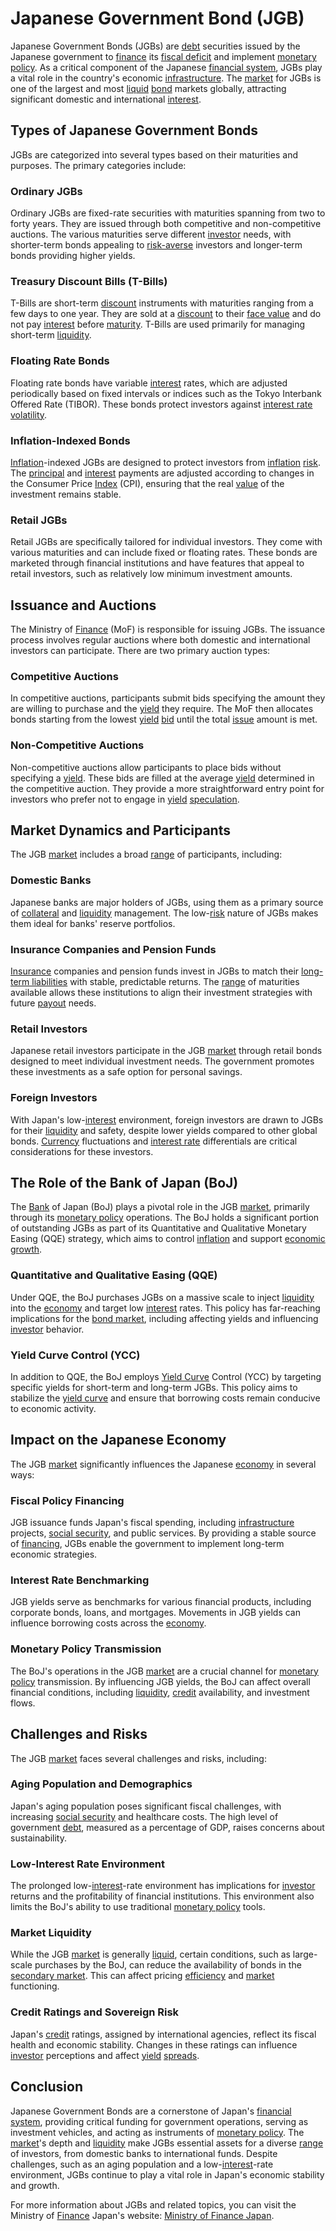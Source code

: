# Japanese Government Bond (JGB)

Japanese Government Bonds (JGBs) are [debt](../d/debt.md) securities issued by the Japanese government to [finance](../f/finance.md) its [fiscal deficit](../f/fiscal_deficit.md) and implement [monetary policy](../m/monetary_policy.md). As a critical component of the Japanese [financial system](../f/financial_system.md), JGBs play a vital role in the country's economic [infrastructure](../i/infrastructure.md). The [market](../m/market.md) for JGBs is one of the largest and most [liquid](../l/liquid.md) [bond](../b/bond.md) markets globally, attracting significant domestic and international [interest](../i/interest.md).

## Types of Japanese Government Bonds
JGBs are categorized into several types based on their maturities and purposes. The primary categories include:

### Ordinary JGBs
Ordinary JGBs are fixed-rate securities with maturities spanning from two to forty years. They are issued through both competitive and non-competitive auctions. The various maturities serve different [investor](../i/investor.md) needs, with shorter-term bonds appealing to [risk-averse](../r/risk-averse.md) investors and longer-term bonds providing higher yields.

### Treasury Discount Bills (T-Bills)
T-Bills are short-term [discount](../d/discount.md) instruments with maturities ranging from a few days to one year. They are sold at a [discount](../d/discount.md) to their [face value](../f/face_value.md) and do not pay [interest](../i/interest.md) before [maturity](../m/maturity.md). T-Bills are used primarily for managing short-term [liquidity](../l/liquidity.md).

### Floating Rate Bonds
Floating rate bonds have variable [interest](../i/interest.md) rates, which are adjusted periodically based on fixed intervals or indices such as the Tokyo Interbank Offered Rate (TIBOR). These bonds protect investors against [interest rate](../i/interest_rate.md) [volatility](../v/volatility.md).

### Inflation-Indexed Bonds
[Inflation](../i/inflation.md)-indexed JGBs are designed to protect investors from [inflation](../i/inflation.md) [risk](../r/risk.md). The [principal](../p/principal.md) and [interest](../i/interest.md) payments are adjusted according to changes in the Consumer Price [Index](../i/index.md) (CPI), ensuring that the real [value](../v/value.md) of the investment remains stable.

### Retail JGBs
Retail JGBs are specifically tailored for individual investors. They come with various maturities and can include fixed or floating rates. These bonds are marketed through financial institutions and have features that appeal to retail investors, such as relatively low minimum investment amounts.

## Issuance and Auctions
The Ministry of [Finance](../f/finance.md) (MoF) is responsible for issuing JGBs. The issuance process involves regular auctions where both domestic and international investors can participate. There are two primary auction types:

### Competitive Auctions
In competitive auctions, participants submit bids specifying the amount they are willing to purchase and the [yield](../y/yield.md) they require. The MoF then allocates bonds starting from the lowest [yield](../y/yield.md) [bid](../b/bid.md) until the total [issue](../i/issue.md) amount is met.

### Non-Competitive Auctions
Non-competitive auctions allow participants to place bids without specifying a [yield](../y/yield.md). These bids are filled at the average [yield](../y/yield.md) determined in the competitive auction. They provide a more straightforward entry point for investors who prefer not to engage in [yield](../y/yield.md) [speculation](../s/speculation.md).

## Market Dynamics and Participants
The JGB [market](../m/market.md) includes a broad [range](../r/range.md) of participants, including:

### Domestic Banks
Japanese banks are major holders of JGBs, using them as a primary source of [collateral](../c/collateral.md) and [liquidity](../l/liquidity.md) management. The low-[risk](../r/risk.md) nature of JGBs makes them ideal for banks' reserve portfolios.

### Insurance Companies and Pension Funds
[Insurance](../i/insurance.md) companies and pension funds invest in JGBs to match their [long-term liabilities](../l/long-term_liabilities.md) with stable, predictable returns. The [range](../r/range.md) of maturities available allows these institutions to align their investment strategies with future [payout](../p/payout.md) needs.

### Retail Investors
Japanese retail investors participate in the JGB [market](../m/market.md) through retail bonds designed to meet individual investment needs. The government promotes these investments as a safe option for personal savings.

### Foreign Investors
With Japan's low-[interest](../i/interest.md) environment, foreign investors are drawn to JGBs for their [liquidity](../l/liquidity.md) and safety, despite lower yields compared to other global bonds. [Currency](../c/currency.md) fluctuations and [interest rate](../i/interest_rate.md) differentials are critical considerations for these investors.

## The Role of the Bank of Japan (BoJ)
The [Bank](../b/bank.md) of Japan (BoJ) plays a pivotal role in the JGB [market](../m/market.md), primarily through its [monetary policy](../m/monetary_policy.md) operations. The BoJ holds a significant portion of outstanding JGBs as part of its Quantitative and Qualitative Monetary Easing (QQE) strategy, which aims to control [inflation](../i/inflation.md) and support [economic growth](../e/economic_growth.md).

### Quantitative and Qualitative Easing (QQE)
Under QQE, the BoJ purchases JGBs on a massive scale to inject [liquidity](../l/liquidity.md) into the [economy](../e/economy.md) and target low [interest](../i/interest.md) rates. This policy has far-reaching implications for the [bond market](../b/bond_market.md), including affecting yields and influencing [investor](../i/investor.md) behavior.

### Yield Curve Control (YCC)
In addition to QQE, the BoJ employs [Yield Curve](../y/yard.md) Control (YCC) by targeting specific yields for short-term and long-term JGBs. This policy aims to stabilize the [yield curve](../y/yard.md) and ensure that borrowing costs remain conducive to economic activity.

## Impact on the Japanese Economy
The JGB [market](../m/market.md) significantly influences the Japanese [economy](../e/economy.md) in several ways:

### Fiscal Policy Financing
JGB issuance funds Japan's fiscal spending, including [infrastructure](../i/infrastructure.md) projects, [social security](../s/social_security.md), and public services. By providing a stable source of [financing](../f/financing.md), JGBs enable the government to implement long-term economic strategies.

### Interest Rate Benchmarking
JGB yields serve as benchmarks for various financial products, including corporate bonds, loans, and mortgages. Movements in JGB yields can influence borrowing costs across the [economy](../e/economy.md).

### Monetary Policy Transmission
The BoJ's operations in the JGB [market](../m/market.md) are a crucial channel for [monetary policy](../m/monetary_policy.md) transmission. By influencing JGB yields, the BoJ can affect overall financial conditions, including [liquidity](../l/liquidity.md), [credit](../c/credit.md) availability, and investment flows.

## Challenges and Risks
The JGB [market](../m/market.md) faces several challenges and risks, including:

### Aging Population and Demographics
Japan's aging population poses significant fiscal challenges, with increasing [social security](../s/social_security.md) and healthcare costs. The high level of government [debt](../d/debt.md), measured as a percentage of GDP, raises concerns about sustainability.

### Low-Interest Rate Environment
The prolonged low-[interest](../i/interest.md)-rate environment has implications for [investor](../i/investor.md) returns and the profitability of financial institutions. This environment also limits the BoJ's ability to use traditional [monetary policy](../m/monetary_policy.md) tools.

### Market Liquidity
While the JGB [market](../m/market.md) is generally [liquid](../l/liquid.md), certain conditions, such as large-scale purchases by the BoJ, can reduce the availability of bonds in the [secondary market](../s/secondary_market.md). This can affect pricing [efficiency](../e/efficiency.md) and [market](../m/market.md) functioning.

### Credit Ratings and Sovereign Risk
Japan's [credit](../c/credit.md) ratings, assigned by international agencies, reflect its fiscal health and economic stability. Changes in these ratings can influence [investor](../i/investor.md) perceptions and affect [yield](../y/yield.md) [spreads](../s/spreads.md).

## Conclusion
Japanese Government Bonds are a cornerstone of Japan's [financial system](../f/financial_system.md), providing critical funding for government operations, serving as investment vehicles, and acting as instruments of [monetary policy](../m/monetary_policy.md). The [market](../m/market.md)'s depth and [liquidity](../l/liquidity.md) make JGBs essential assets for a diverse [range](../r/range.md) of investors, from domestic banks to international funds. Despite challenges, such as an aging population and a low-[interest](../i/interest.md)-rate environment, JGBs continue to play a vital role in Japan's economic stability and growth.

For more information about JGBs and related topics, you can visit the Ministry of [Finance](../f/finance.md) Japan's website: [Ministry of Finance Japan](https://www.mof.go.jp/english/).